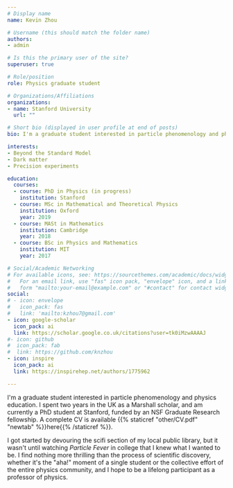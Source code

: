 ```yaml
---
# Display name
name: Kevin Zhou

# Username (this should match the folder name)
authors:
- admin

# Is this the primary user of the site?
superuser: true

# Role/position
role: Physics graduate student

# Organizations/Affiliations
organizations:
- name: Stanford University
  url: ""

# Short bio (displayed in user profile at end of posts)
bio: I'm a graduate student interested in particle phenomenology and physics education.

interests:
- Beyond the Standard Model
- Dark matter
- Precision experiments

education:
  courses:
  - course: PhD in Physics (in progress)
    institution: Stanford
  - course: MSc in Mathematical and Theoretical Physics
    institution: Oxford
    year: 2019
  - course: MASt in Mathematics
    institution: Cambridge
    year: 2018
  - course: BSc in Physics and Mathematics
    institution: MIT
    year: 2017

# Social/Academic Networking
# For available icons, see: https://sourcethemes.com/academic/docs/widgets/#icons
#   For an email link, use "fas" icon pack, "envelope" icon, and a link in the
#   form "mailto:your-email@example.com" or "#contact" for contact widget.
social:
# - icon: envelope
#   icon_pack: fas
#   link: 'mailto:kzhou7@gmail.com'
- icon: google-scholar
  icon_pack: ai
  link: https://scholar.google.co.uk/citations?user=tk0iMzwAAAAJ
#- icon: github
#  icon_pack: fab
#  link: https://github.com/knzhou
- icon: inspire
  icon_pack: ai
  link: https://inspirehep.net/authors/1775962

---
```


I'm a graduate student interested in particle phenomenology and physics education. I spent two years in the UK as a Marshall scholar, and am currently a PhD student at Stanford, funded by an NSF Graduate Research fellowship. A complete CV is available {{% staticref "other/CV.pdf" "newtab" %}}here{{% /staticref %}}. 

I got started by devouring the scifi section of my local public library, but it wasn't until watching *Particle Fever* in college that I knew what I wanted to be. I find nothing more thrilling than the process of scientific discovery, whether it's the "aha!" moment of a single student or the collective effort of the entire physics community, and I hope to be a lifelong participant as a professor of physics.
